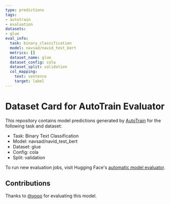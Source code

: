 ```yaml
---
type: predictions
tags:
- autotrain
- evaluation
datasets:
- glue
eval_info:
  task: binary_classification
  model: navsad/navid_test_bert
  metrics: []
  dataset_name: glue
  dataset_config: cola
  dataset_split: validation
  col_mapping:
    text: sentence
    target: label
---
```

# Dataset Card for AutoTrain Evaluator

This repository contains model predictions generated by [AutoTrain](https://huggingface.co/autotrain) for the following task and dataset:

* Task: Binary Text Classification
* Model: navsad/navid_test_bert
* Dataset: glue
* Config: cola
* Split: validation

To run new evaluation jobs, visit Hugging Face's [automatic model evaluator](https://huggingface.co/spaces/autoevaluate/model-evaluator).

## Contributions

Thanks to [@yooo](https://huggingface.co/yooo) for evaluating this model.